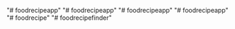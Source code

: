 "# foodrecipeapp" 
"# foodrecipeapp" 
"# foodrecipeapp" 
"# foodrecipeapp" 
"# foodrecipe" 
"# foodrecipefinder" 
